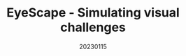---
title: "EyeScape - Simulating visual challenges"
team: "Priyadarshi Satyam | Elvira Mishra | Rani Panit | Dhanraj Singh"
tags: VR Quest Unity

video_provider: "youtube"
video_id:

header:
    teaser: /assets/img/projects/2023/course_project_3.jpg

overview: EyeScape is an immersive VR experience of visual challenges. The user will be transported to spaces that force them to view the world through the lens of someone visually differently-abled. This experience is meant to evoke empathy as well as understanding for the people with these conditions. This experience will be helpful for those who care for individuals with these conditions as well as people who would like to understand their daily struggles.


project-link:

active: "yes"
type: "course"
year: "2023"
date: 20230115

---